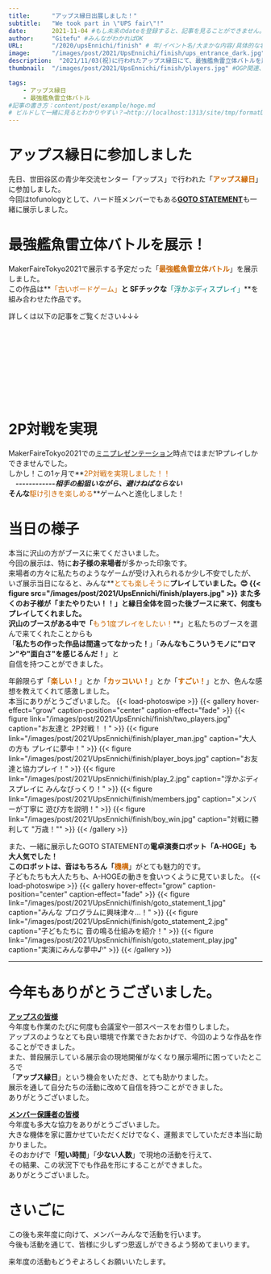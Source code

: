 ```yaml
---
title:      "アップス縁日出展しました！"
subtitle:   "We took part in \"UPS fair\"!"
date:       2021-11-04 #もし未来のdateを登録すると、記事を見ることができません。
author:     "Gitefu" #みんながわかればOK
URL:        "/2020/upsEnnichi/finish" # 年/イベント名/大まかな内容/具体的な名前
image:      "/images/post/2021/UpsEnnichi/finish/ups_entrance_dark.jpg" #題名部分の背景画像
description:  "2021/11/03(祝)に行われたアップス縁日にて、最強艦魚雷立体バトルを展示しました！" #OGP関連、OGPやtwitterカードで検索すればわかる
thumbnail:  "/images/post/2021/UpsEnnichi/finish/players.jpg" #OGP関連、OGPやtwitterカードで検索すればわかる

tags:
    - アップス縁日
    - 最強艦魚雷立体バトル
#記事の書き方：content/post/example/hoge.md
# ビルドして一緒に見るとわかりやすい？→http://localhost:1313/site/tmp/formatDemo/
---
```

# アップス縁日に参加しました
先日、世田谷区の青少年交流センター「アップス」で行われた「**<font style="color: #CC6600">アップス縁日</font>**」に参加しました。<br>
今回はtofunologyとして、ハード班メンバーでもある[**GOTO STATEMENT**](https://twitter.com/goto_statement)も一緒に展示しました。


# 最強艦魚雷立体バトルを展示！
MakerFaireTokyo2021で展示する予定だった「**<font style="color: #CC6600">最強艦魚雷立体バトル</font>**」を展示しました。<br>
この作品は**<font style="color: #CC6600">「古いボードゲーム」</font>**と SFチックな**<font style="color: #008080">「浮かぶディスプレイ」</font>**を組み合わせた作品です。

詳しくは以下の記事をご覧ください↓↓↓
<div class="iframely-embed"><div class="iframely-responsive" style="height: 140px; padding-bottom: 0;"><a href="https://tofunology.github.io/site/2021/MFT2021/notice/join/" data-iframely-url="//cdn.iframe.ly/0BCQbKL?card=small"></a></div></div><script async src="//cdn.iframe.ly/embed.js" charset="utf-8"></script>


# 2P対戦を実現
MakerFaireTokyo2021での[ミニプレゼンテーション](https://tofunology.github.io/site/2021/MFT2021/finish/)時点ではまだ1Pプレイしかできませんでした。<br>
しかし！この1ヶ月で**<font style="color: #CC6600">2P対戦を実現しました！！</font>**<br>
　***------------相手の船狙いながら、避けねばならない***<br>
そんな**<font style="color: #CC6600">駆け引きを楽しめる</font>**ゲームへと進化しました！

# 当日の様子
本当に沢山の方がブースに来てくださいました。<br>
今回の展示は、特に**お子様の来場者**が多かった印象です。<br>
来場者の方々に私たちのようなゲームが受け入れられるか少し不安でしたが、<br>
いざ展示当日になると、みんな**<font style="color: #CC6600">とても楽しそうに</font>**プレイしていました。😊
{{< figure src="/images/post/2021/UpsEnnichi/finish/players.jpg" >}}
また多くのお子様が「**またやりたい！！**」と縁日全体を回った後ブースに来て、何度もプレイしてくれました。<br>
沢山のブースがある中で「**<font style="color: #CC6600">もう1度プレイをしたい！</font>**」と私たちのブースを選んで来てくれたことからも<br>
「**私たちの作った作品は間違ってなかった！**」「**みんなもこういうモノに"ロマン"や"面白さ"を感じるんだ！**」と<br>
自信を持つことができました。

年齢限らず「**<font style="color: #CC6600">楽しい！</font>**」とか「**<font style="color: #CC6600">カッコいい！</font>**」とか「**<font style="color: #CC6600">すごい！</font>**」とか、色んな感想を教えてくれて感激しました。<br>
本当にありがとうございました。
{{< load-photoswipe >}}
{{< gallery hover-effect="grow" caption-position="center" caption-effect="fade" >}}
{{< figure link="/images/post/2021/UpsEnnichi/finish/two_players.jpg" caption="お友達と 2P対戦！！" >}}
{{< figure link="/images/post/2021/UpsEnnichi/finish/player_man.jpg" caption="大人の方も プレイに夢中！" >}}
{{< figure link="/images/post/2021/UpsEnnichi/finish/player_boys.jpg" caption="お友達と協力プレイ！" >}}
{{< figure link="/images/post/2021/UpsEnnichi/finish/play_2.jpg" caption="浮かぶディスプレイに みんなびっくり！" >}}
{{< figure link="/images/post/2021/UpsEnnichi/finish/members.jpg" caption="メンバーが丁寧に 遊び方を説明！" >}}
{{< figure link="/images/post/2021/UpsEnnichi/finish/boy_win.jpg" caption="対戦に勝利して \"万歳！\"" >}}
{{< /gallery >}}

また、一緒に展示したGOTO STATEMENTの**電卓演奏ロボット「A-HOGE」**も大人気でした！<br>
このロボットは、音はもちろん「**<font style="color: #CC6600">機構</font>**」がとても魅力的です。<br>
子どもたちも大人たちも、A-HOGEの動きを食いつくように見ていました。
{{< load-photoswipe >}}
{{< gallery hover-effect="grow" caption-position="center" caption-effect="fade" >}}
{{< figure link="/images/post/2021/UpsEnnichi/finish/goto_statement_1.jpg" caption="みんな プログラムに興味津々...！" >}}
{{< figure link="/images/post/2021/UpsEnnichi/finish/goto_statement_2.jpg" caption="子どもたちに 音の鳴る仕組みを紹介！" >}}
{{< figure link="/images/post/2021/UpsEnnichi/finish/goto_statement_play.jpg" caption="実演にみんな夢中♪" >}}
{{< /gallery >}}
*****

# 今年もありがとうございました。
<u><b>アップスの皆様</b></u><br>
今年度も作業のたびに何度も会議室や一部スペースをお借りしました。<br>
アップスのようなとても良い環境で作業できたおかげで、今回のような作品を作ることができました。<br>
また、普段展示している展示会の現地開催がなくなり展示場所に困っていたところで<br>
「**アップス縁日**」という機会をいただき、とても助かりました。<br>
展示を通して自分たちの活動に改めて自信を持つことができました。<br>
ありがとうございました。

<u><b>メンバー保護者の皆様</b></u><br>
今年度も多大な協力をありがとうございました。<br>
大きな機体を家に置かせていただくだけでなく、運搬までしていただき本当に助かりました。<br>
そのおかげで「**短い時間**」「**少ない人数**」で現地の活動を行えて、<br>
その結果、この状況下でも作品を形にすることができました。<br>
ありがとうございました。

# さいごに
この後も来年度に向けて、メンバーみんなで活動を行います。<br>
今後も活動を通じて、皆様に少しずつ恩返しができるよう努めてまいります。

来年度の活動もどうぞよろしくお願いいたします。